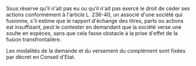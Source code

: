 Sous réserve qu'il n'ait pas eu ou qu'il n'ait pas exercé le droit de céder ses actions conformément à l'article L. 236-40, un associé d'une société qui fusionne, s'il estime que le rapport d'échange des titres, parts ou actions est insuffisant, peut le contester en demandant que la société verse une soulte en espèces, sans que cela fasse obstacle à la prise d'effet de la fusion transfrontalière.

Les modalités de la demande et du versement du complément sont fixées par décret en Conseil d'Etat.
